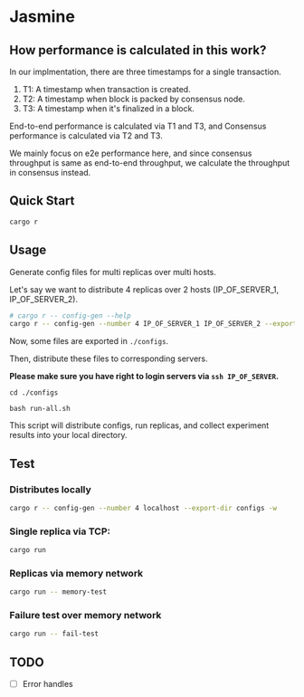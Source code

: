 # Jasmine

## How performance is calculated in this work?

In our implmentation, there are three timestamps for a single transaction.

1. T1: A timestamp when transaction is created.
2. T2: A timestamp when block is packed by consensus node.
3. T3: A timestamp when it's finalized in a block.

End-to-end performance is calculated via T1 and T3, and 
Consensus performance is calculated via T2 and T3.

We mainly focus on e2e performance here, 
and since consensus throughput is same as end-to-end throughput, we calculate the throughput
in consensus instead.

## Quick Start

```Bash
cargo r
```

## Usage

Generate config files for multi replicas over multi hosts.

Let's say we want to distribute 4 replicas over 2 hosts (IP_OF_SERVER_1, IP_OF_SERVER_2).

```Bash
# cargo r -- config-gen --help
cargo r -- config-gen --number 4 IP_OF_SERVER_1 IP_OF_SERVER_2 --export-dir configs -w
```

Now, some files are exported in `./configs`.

Then, distribute these files to corresponding servers.

**Please make sure you have right to login servers via `ssh IP_OF_SERVER`.**

```
cd ./configs

bash run-all.sh
```

This script will distribute configs, run replicas, and collect experiment results into your local directory.

## Test

### Distributes locally

```Bash
cargo r -- config-gen --number 4 localhost --export-dir configs -w
```

### Single replica via TCP:

```Bash
cargo run
```

### Replicas via memory network

```Bash
cargo run -- memory-test
```

### Failure test over memory network

```Bash
cargo run -- fail-test
```

## TODO

- [ ] Error handles
